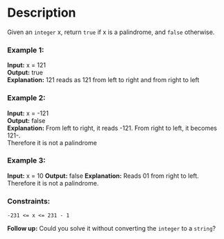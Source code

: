 # Description

Given an `integer` x, return `true` if x is a palindrome, and `false` otherwise.

### Example 1:

**Input:** x = 121  
**Output:** true  
**Explanation:** 121 reads as 121 from left to right and from right to left  

### Example 2:

**Input:** x = -121  
**Output:** false  
**Explanation:** From left to right, it reads -121. From right to left, it becomes 121-.  
Therefore it is not a palindrome  

### Example 3:

**Input:** x = 10
**Output:** false
**Explanation:** Reads 01 from right to left. Therefore it is not a palindrome.

### Constraints:
`-231 <= x <= 231 - 1`


**Follow up:** Could you solve it without converting the `integer` to a `string`?